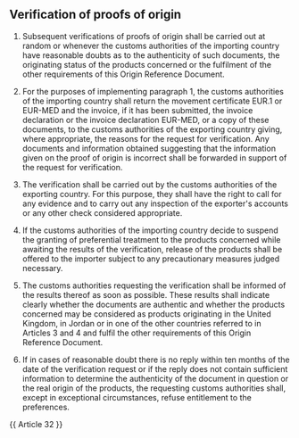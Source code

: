 ## Verification of proofs of origin

1. Subsequent verifications of proofs of origin shall be carried out at random or whenever the customs authorities of the importing country have reasonable doubts as to the authenticity of such documents, the originating status of the products concerned or the fulfilment of the other requirements of this Origin Reference Document. 

2. For the purposes of implementing paragraph 1, the customs authorities of the importing country shall return the movement certificate EUR.1 or EUR-MED and the invoice, if it has been submitted, the invoice declaration or the invoice declaration EUR-MED, or a copy of these documents, to the customs authorities of the exporting country giving, where appropriate, the reasons for the request for verification. Any documents and information obtained suggesting that the information given on the proof of origin is incorrect shall be forwarded in support of the request for verification. 

3. The verification shall be carried out by the customs authorities of the exporting country. For this purpose, they shall have the right to call for any evidence and to carry out any inspection of the exporter's accounts or any other check considered appropriate.
 
4. If the customs authorities of the importing country decide to suspend the granting of preferential treatment to the products concerned while awaiting the results of the verification, release of the products shall be offered to the importer subject to any precautionary measures judged necessary. 

5. The customs authorities requesting the verification shall be informed of the results thereof as soon as possible. These results shall indicate clearly whether the documents are authentic and whether the products concerned may be considered as products originating in the United Kingdom, in Jordan or in one of the other countries referred to in Articles 3 and 4 and fulfil the other requirements of this Origin Reference Document. 

6. If in cases of reasonable doubt there is no reply within ten months of the date of the verification request or if the reply does not contain sufficient information to determine the authenticity of the document in question or the real origin of the products, the requesting customs authorities shall, except in exceptional circumstances, refuse entitlement to the preferences. 

{{ Article 32 }}
